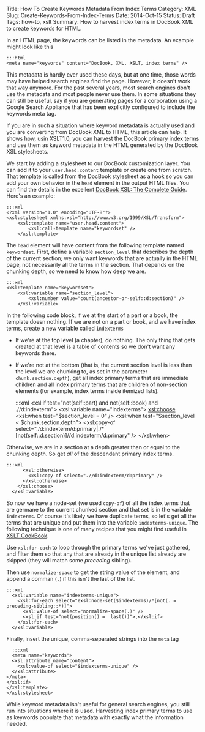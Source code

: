 Title: How To Create Keywords Metadata From Index Terms
Category: XML
Slug: Create-Keywords-From-Index-Terms
Date: 2014-Oct-15
Status: Draft
Tags: how-to, xslt
Summary: How to harvest index terms in DocBook XML to create keywords for HTML.

In an HTML page, the keywords can be listed in the metadata. An example might look like this
    
    :::html
    <meta name="keywords" content="DocBook, XML, XSLT, index terms" />

This metadata is hardly ever used these days, but at one time, those words may have helped search engines find the page. However, it doesn't work that way anymore. For the past several years, most search engines don't use the metadata and most people never use them. In some situations they can still be useful, say if you are generating pages for a corporation using a Google Search Appliance that has been explicitly configured to include the keywords meta tag.

If you are in such a situation where keyword metadata is actually used and you are converting from DocBook XML to HTML, this article can help. It shows how, usin XSLT1.0, you can harvest the DocBook primary index terms and use them as keyword metadata in the HTML generated by the DocBook XSL stylesheets.

We start by adding a stylesheet to our DocBook customization layer. You can add it to your `user.head.content` template or create one from scratch. That template is called from the DocBook stylesheet as a hook so you can add your own behavior in the `head` element in the output HTML files. You can find the details in the excellent [DocBook XSL: The Complete Guide](http://www.sagehill.net/docbookxsl/HTMLHeaders.html). Here's an example:

    :::xml
    <?xml version="1.0" encoding="UTF-8"?>
    <xsl:stylesheet xmlns:xsl="http://www.w3.org/1999/XSL/Transform">
        <xsl:template name="user.head.content">
            <xsl:call-template name="keywordset" />
        </xsl:template>

The `head` element will have content from the following template named `keywordset`. First, define a variable `section_level` that describes the depth of the current section; we only want keywords that are actually in the HTML page, not necessarily all the terms in the section. That depends on the chunking depth, so we need to know how deep we are.

    :::xml
    <xsl:template name="keywordset">
        <xsl:variable name="section_level">
            <xsl:number value="count(ancestor-or-self::d:section)" />
        </xsl:variable>

In the following code block, if we at the start of a part or a book, the template doesn nothing. If we are not on a part or book, and we have index terms, create a new variable called `indexterms` 

* If we're at the top level (a chapter), do nothing. The only thing that gets created at that level is a table of contents so we don't want any keywords there.
* If we're not at the bottom (that is, the current section level is less than the level we are chunking to, as set in the parameter `chunk.section.depth`), get all index primary terms that are immediate children and all index primary terms that are children of non-section elements (for example, index terms inside itemized lists).

    :::xml
    <xsl:if test="not(self::part) and not(self::book) and .//d:indexterm">
        <xsl:variable name="indexterms">
            <xsl:choose>
            <xsl:when test="$section_level = 0" />
            <xsl:when test="$section_level &lt; $chunk.section.depth">
                <xsl:copy-of select="./d:indexterm/d:primary|./*[not(self::d:section)]//d:indexterm/d:primary" />
            </xsl:when>

Otherwise, we are in a section at a depth greater than or equal to the chunking depth. So get *all* of the descendant primary index terms.

    :::xml
          <xsl:otherwise>
            <xsl:copy-of select=".//d:indexterm/d:primary" />
          </xsl:otherwise>
        </xsl:choose>
      </xsl:variable>

So now we have a node-set (we used `copy-of`) of all the index terms that are germane to the current chunked section and that set is in the variable `indexterms`. Of course it's likely we have duplicate terms, so let's get all the terms that are unique and put them into the variable `indexterms-unique`. The following technique is one of many recipes that you might find useful in [XSLT CookBook](http://shop.oreilly.com/product/9780596009748.do).

Use `xsl:for-each` to loop through the primary terms we've just gathered, and filter them so that any that are already in the unique list already are skipped (they will match some *preceding* sibling). 

Then use `normalize-space` to get the string value of the element, and append a comman (`,`) if this isn't the last of the list.

    :::xml
      <xsl:variable name="indexterms-unique">
        <xsl:for-each select="exsl:node-set($indexterms)/*[not(. = preceding-sibling::*)]">
          <xsl:value-of select="normalize-space(.)" />
          <xsl:if test="not(position() =  last())">,</xsl:if>
        </xsl:for-each>
      </xsl:variable>

Finally, insert the unique, comma-separated strings into the `meta` tag

      :::xml
      <meta name="keywords">
      <xsl:attribute name="content">
        <xsl:value-of select="$indexterms-unique" />
      </xsl:attribute>
    </meta>
    </xsl:if>
    </xsl:template>
    </xsl:stylesheet>

While keyword metadata isn't useful for general search engines, you still run into situations where it is used. Harvesting index primary terms to use as keywords populate that metadata with exactly what the information needed.